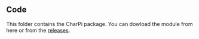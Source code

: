 ## Code
This folder contains the CharPi package.
You can dowload the module from here or from the [releases](https://github.com/iCMDgithub/CharPi/releases).
